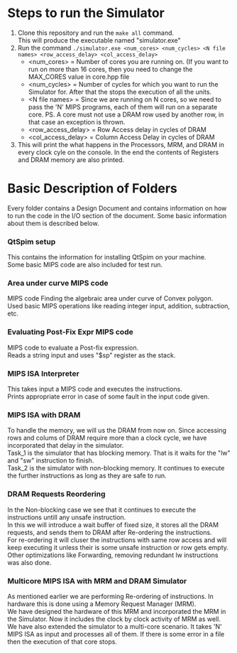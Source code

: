 # Steps to run the Simulator

1. Clone this repository and run the `make all` command.  
This will produce the executable named "simulator.exe"
2. Run the command `./simulator.exe <num_cores> <num_cycles> <N file names> <row_access_delay> <col_access_delay>`
    * <num_cores> = Number of cores you are running on. (If you want to run on more than 16 cores, then you need to change the MAX_CORES value in core.hpp file
    * <num_cycles> = Number of cycles for which you want to run the Simulator for. After that the stops the execution of all the units.
    * \<N file names> = Since we are running on N cores, so we need to pass the 'N' MIPS programs, each of them will run on a separate core. PS. A core must not use a DRAM row used by another row, in that case an exception is thrown.
    * <row_access_delay> = Row Access delay in cycles of DRAM
    * <col_access_delay> = Column Access Delay in cycles of DRAM
3. This will print the what happens in the Processors, MRM, and DRAM in every clock cyle on the console. In the end the contents of Registers and DRAM memory are also printed.

# Basic Description of Folders

Every folder contains a Design Document and contains information on how to run the code in the I/O section of the document. Some basic information about them is described below.

### QtSpim setup

This contains the information for installing QtSpim on your machine.  
Some basic MIPS code are also included for test run.

### Area under curve MIPS code

MIPS code Finding the algebraic area under curve of Convex polygon.  
Used basic MIPS operations like reading integer input, addition, subtraction, etc.

### Evaluating Post-Fix Expr MIPS code

MIPS code to evaluate a Post-fix expression.  
Reads a string input and uses "$sp" register as the stack.

### MIPS ISA Interpreter

This takes input a MIPS code and executes the instructions.  
Prints appropriate error in case of some fault in the input code given.

### MIPS ISA with DRAM

To handle the memory, we will us the DRAM from now on. Since accessing rows and colums of DRAM require more than a clock cycle, we have incorporated that delay in the simulator.  
Task_1 is the simulator that has blocking memory. That is it waits for the "lw" and "sw" instruction to finish.  
Task_2 is the simulator with non-blocking memory. It continues to execute the further instructions as long as they are safe to run.

### DRAM Requests Reordering

In the Non-blocking case we see that it continues to execute the instructions untill any unsafe instruction.  
In this we will introduce a wait buffer of fixed size, it stores all the DRAM requests, and sends them to DRAM after Re-ordering the instructions.  
For re-ordering it will cluser the instructions with same row access and will keep executing it unless their is some unsafe instruction or row gets empty.  
Other optimizations like Forwarding, removing redundant lw instructions was also done.

### Multicore MIPS ISA with MRM and DRAM Simulator

As mentioned earlier we are performing Re-ordering of instructions. In hardware this is done using a Memory Request Manager (MRM).  
We have designed the hardware of this MRM and incorporated the MRM in the Simulator. Now it includes the clock by clock activity of MRM as well.  
We have also extended the simulator to a multi-core scenario. It takes 'N' MIPS ISA as input and processes all of them. If there is some error in a file then the execution of that core stops.